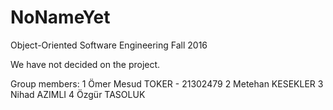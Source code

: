 # NoNameYet

Object-Oriented Software Engineering Fall 2016

We have not decided on the project.

Group members:
1 Ömer Mesud TOKER - 21302479
2 Metehan KESEKLER
3 Nihad AZIMLI
4 Özgür TASOLUK

